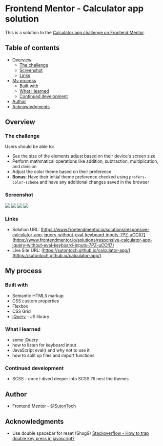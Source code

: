 # Frontend Mentor - Calculator app solution

This is a solution to the [Calculator app challenge on Frontend Mentor](https://www.frontendmentor.io/challenges/calculator-app-9lteq5N29).

## Table of contents

- [Overview](#overview)
  - [The challenge](#the-challenge)
  - [Screenshot](#screenshot)
  - [Links](#links)
- [My process](#my-process)
  - [Built with](#built-with)
  - [What I learned](#what-i-learned)
  - [Continued development](#continued-development)
- [Author](#author)
- [Acknowledgments](#acknowledgments)

## Overview

### The challenge

Users should be able to:

- See the size of the elements adjust based on their device's screen size
- Perform mathmatical operations like addition, subtraction, multiplication, and division
- Adjust the color theme based on their preference
- **Bonus**: Have their initial theme preference checked using `prefers-color-scheme` and have any additional changes saved in the browser

### Screenshot

![](./screenshots/calculator_desktop_theme1.png)
![](./screenshots/calculator_mobile_theme1.png)
![](./screenshots/calculator_desktop_theme2.png)
![](./screenshots/calculator_desktop_theme3.png)

### Links

- Solution URL: [https://www.frontendmentor.io/solutions/responsive-calculator-app-jquery-without-eval-keyboard-inputs-7PZ-uCCfI7](https://www.frontendmentor.io/solutions/responsive-calculator-app-jquery-without-eval-keyboard-inputs-7PZ-uCCfI7)
- Live Site URL: [https://sutontoch.github.io/calculator-app/](https://sutontoch.github.io/calculator-app/)

## My process

### Built with

- Semantic HTML5 markup
- CSS custom properties
- Flexbox
- CSS Grid
- [jQuery](https://jquery.com/) - JS library

### What I learned

- some jQuery
- how to listen for keyboard input
- JavaScript eval() and why not to use it
- how to split up files and import functions

### Continued development

- SCSS - once I dived deeper into SCSS I'll nest the themes

## Author

- Frontend Mentor - [@SutonToch](https://www.frontendmentor.io/profile/SutonToch)

## Acknowledgments

- Use double spacebar for reset (Shog9) [Stackoverflow - How to trap double key press in javascript?](https://stackoverflow.com/questions/1223764/how-to-trap-double-key-press-in-javascript)